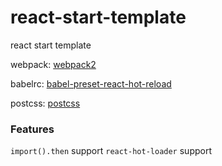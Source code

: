# react-start-template
react start template

webpack: [webpack2](https://webpack.js.org)

babelrc: [babel-preset-react-hot-reload](https://github.com/VanishingDante/babel-preset-react-hot-reload)

postcss: [postcss](http://postcss.org/)

### Features
`import().then` support
`react-hot-loader` support

